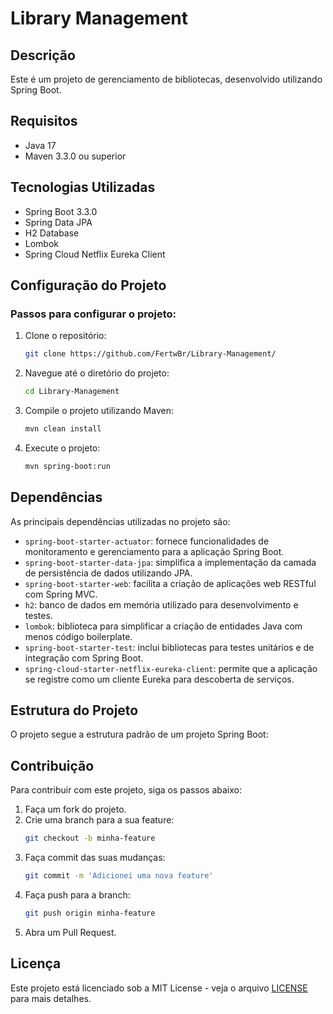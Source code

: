 # Library Management

## Descrição
Este é um projeto de gerenciamento de bibliotecas, desenvolvido utilizando Spring Boot.

## Requisitos

- Java 17
- Maven 3.3.0 ou superior

## Tecnologias Utilizadas
- Spring Boot 3.3.0
- Spring Data JPA
- H2 Database
- Lombok
- Spring Cloud Netflix Eureka Client

## Configuração do Projeto

### Passos para configurar o projeto:

1. Clone o repositório:
    ```bash
    git clone https://github.com/FertwBr/Library-Management/
    ```

2. Navegue até o diretório do projeto:
    ```bash
    cd Library-Management
    ```

3. Compile o projeto utilizando Maven:
    ```bash
    mvn clean install
    ```

4. Execute o projeto:
    ```bash
    mvn spring-boot:run
    ```

## Dependências

As principais dependências utilizadas no projeto são:

- `spring-boot-starter-actuator`: fornece funcionalidades de monitoramento e gerenciamento para a aplicação Spring Boot.
- `spring-boot-starter-data-jpa`: simplifica a implementação da camada de persistência de dados utilizando JPA.
- `spring-boot-starter-web`: facilita a criação de aplicações web RESTful com Spring MVC.
- `h2`: banco de dados em memória utilizado para desenvolvimento e testes.
- `lombok`: biblioteca para simplificar a criação de entidades Java com menos código boilerplate.
- `spring-boot-starter-test`: inclui bibliotecas para testes unitários e de integração com Spring Boot.
- `spring-cloud-starter-netflix-eureka-client`: permite que a aplicação se registre como um cliente Eureka para descoberta de serviços.

## Estrutura do Projeto

O projeto segue a estrutura padrão de um projeto Spring Boot:



## Contribuição

Para contribuir com este projeto, siga os passos abaixo:

1. Faça um fork do projeto.
2. Crie uma branch para a sua feature:
    ```bash
    git checkout -b minha-feature
    ```
3. Faça commit das suas mudanças:
    ```bash
    git commit -m 'Adicionei uma nova feature'
    ```
4. Faça push para a branch:
    ```bash
    git push origin minha-feature
    ```
5. Abra um Pull Request.

## Licença

Este projeto está licenciado sob a MIT License - veja o arquivo [LICENSE](LICENSE) para mais detalhes.
```
